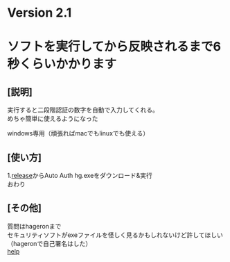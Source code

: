 # Version 2.1

# ソフトを実行してから反映されるまで6秒くらいかかります

## [説明] 
実行すると二段階認証の数字を自動で入力してくれる。<br>
めちゃ簡単に使えるようになった

windows専用（頑張ればmacでもlinuxでも使える）

## [使い方]
1.[release](https://github.com/hageron1229/UEC-2FACTOR-AUTHENTICATION/releases/tag/v2.0)からAuto Auth hg.exeをダウンロード&実行<br>
おわり

## [その他]
質問はhageronまで<br>
セキュリティソフトがexeファイルを怪しく見るかもしれないけど許してほしい（hageronで自己署名はした）<br>
[help](https://hageron1229.github.io/UEC-2FACTOR-AUTHENTICATION/help/)
